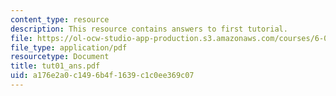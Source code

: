 ```yaml
---
content_type: resource
description: This resource contains answers to first tutorial.
file: https://ol-ocw-studio-app-production.s3.amazonaws.com/courses/6-041-probabilistic-systems-analysis-and-applied-probability-spring-2006/a176e2a0c1496b4f1639c1c0ee369c07_tut01_ans.pdf
file_type: application/pdf
resourcetype: Document
title: tut01_ans.pdf
uid: a176e2a0-c149-6b4f-1639-c1c0ee369c07
---
```

